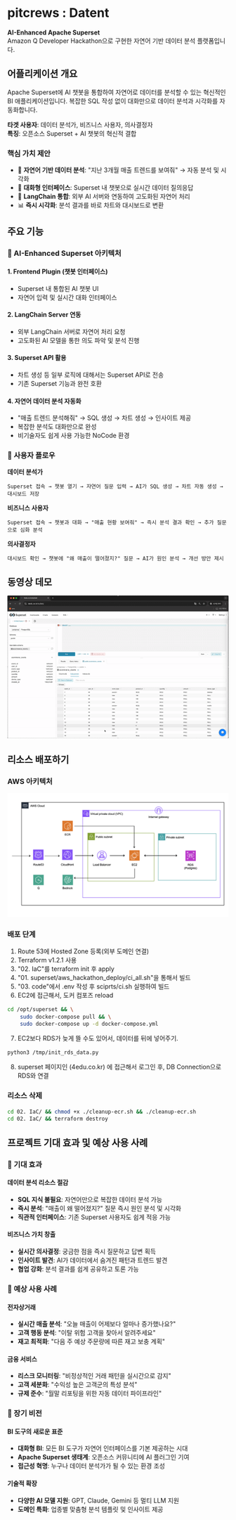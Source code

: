 # pitcrews : Datent

**AI-Enhanced Apache Superset**  
Amazon Q Developer Hackathon으로 구현한 자연어 기반 데이터 분석 플랫폼입니다.

## 어플리케이션 개요

Apache Superset에 AI 챗봇을 통합하여 자연어로 데이터를 분석할 수 있는 혁신적인 BI 애플리케이션입니다. 복잡한 SQL 작성 없이 대화만으로 데이터 분석과 시각화를 자동화합니다.

**타겟 사용자**: 데이터 분석가, 비즈니스 사용자, 의사결정자  
**특징**: 오픈소스 Superset + AI 챗봇의 혁신적 결합

### 핵심 가치 제안
- 🤖 **자연어 기반 데이터 분석**: "지난 3개월 매출 트렌드를 보여줘" → 자동 분석 및 시각화
- 💬 **대화형 인터페이스**: Superset 내 챗봇으로 실시간 데이터 질의응답
- 🔗 **LangChain 통합**: 외부 AI 서버와 연동하여 고도화된 자연어 처리
- 📊 **즉시 시각화**: 분석 결과를 바로 차트와 대시보드로 변환

## 주요 기능

### 🎯 AI-Enhanced Superset 아키텍처

#### 1. Frontend Plugin (챗봇 인터페이스)
- Superset 내 통합된 AI 챗봇 UI
- 자연어 입력 및 실시간 대화 인터페이스

#### 2. LangChain Server 연동
- 외부 LangChain 서버로 자연어 처리 요청
- 고도화된 AI 모델을 통한 의도 파악 및 분석 진행

#### 3. Superset API 활용
- 차트 생성 등 일부 로직에 대해서는 Superset API로 전송
- 기존 Superset 기능과 완전 호환

#### 4. 자연어 데이터 분석 자동화
- "매출 트렌드 분석해줘" → SQL 생성 → 차트 생성 → 인사이트 제공
- 복잡한 분석도 대화만으로 완성
- 비기술자도 쉽게 사용 가능한 NoCode 환경

### 📱 사용자 플로우

**데이터 분석가**
```
Superset 접속 → 챗봇 열기 → 자연어 질문 입력 → AI가 SQL 생성 → 차트 자동 생성 → 대시보드 저장
```

**비즈니스 사용자**
```
Superset 접속 → 챗봇과 대화 → "매출 현황 보여줘" → 즉시 분석 결과 확인 → 추가 질문으로 심화 분석
```

**의사결정자**
```
대시보드 확인 → 챗봇에 "왜 매출이 떨어졌지?" 질문 → AI가 원인 분석 → 개선 방안 제시
```

## 동영상 데모
![AWS Architecture](./04.%20demo/demo.gif)


## 리소스 배포하기

### AWS 아키텍처
![AWS Architecture](./02.%20IaC/architecture.png)

### 배포 단계
1. Route 53에 Hosted Zone 등록(외부 도메인 연결)
2. Terraform v1.2.1 사용
3. "02. IaC"를 terraform init 후 apply
4. "01. superset/aws_hackathon_deploy/ci_all.sh"을 통해서 빌드 
5. "03. code"에서 .env 작성 후 sciprts/ci.sh 실행하여 빌드
6. EC2에 접근해서, 도커 컴포즈 reload

```sh
cd /opt/superset && \
    sudo docker-compose pull && \
    sudo docker-compose up -d docker-compose.yml
```
7. EC2보다 RDS가 늦게 뜰 수도 있어서, 데이터를 뒤에 넣어주기.
```sh
python3 /tmp/init_rds_data.py
```
8. superset 페이지인 (4edu.co.kr) 에 접근해서 로그인 후, DB Connection으로 RDS와 연결

### 리소스 삭제
```bash
cd 02. IaC/ && chmod +x ./cleanup-ecr.sh && ./cleanup-ecr.sh
cd 02. IaC/ && terraform destroy
```

## 프로젝트 기대 효과 및 예상 사용 사례

### 🎯 기대 효과

#### 데이터 분석 리소스 절감
- **SQL 지식 불필요**: 자연어만으로 복잡한 데이터 분석 가능
- **즉시 분석**: "매출이 왜 떨어졌지?" 질문 즉시 원인 분석 및 시각화
- **직관적 인터페이스**: 기존 Superset 사용자도 쉽게 적응 가능

#### 비즈니스 가치 창출
- **실시간 의사결정**: 궁금한 점을 즉시 질문하고 답변 획득
- **인사이트 발견**: AI가 데이터에서 숨겨진 패턴과 트렌드 발견
- **협업 강화**: 분석 결과를 쉽게 공유하고 토론 가능

### 🏢 예상 사용 사례

#### 전자상거래
- **실시간 매출 분석**: "오늘 매출이 어제보다 얼마나 증가했나요?"
- **고객 행동 분석**: "이탈 위험 고객을 찾아서 알려주세요"
- **재고 최적화**: "다음 주 예상 주문량에 따른 재고 보충 계획"

#### 금융 서비스
- **리스크 모니터링**: "비정상적인 거래 패턴을 실시간으로 감지"
- **고객 세분화**: "수익성 높은 고객군의 특성 분석"
- **규제 준수**: "월말 리포팅을 위한 자동 데이터 파이프라인"


### 🚀 장기 비전

#### BI 도구의 새로운 표준
- **대화형 BI**: 모든 BI 도구가 자연어 인터페이스를 기본 제공하는 시대
- **Apache Superset 생태계**: 오픈소스 커뮤니티에 AI 플러그인 기여
- **접근성 혁명**: 누구나 데이터 분석가가 될 수 있는 환경 조성

#### 기술적 확장
- **다양한 AI 모델 지원**: GPT, Claude, Gemini 등 멀티 LLM 지원
- **도메인 특화**: 업종별 맞춤형 분석 템플릿 및 인사이트 제공